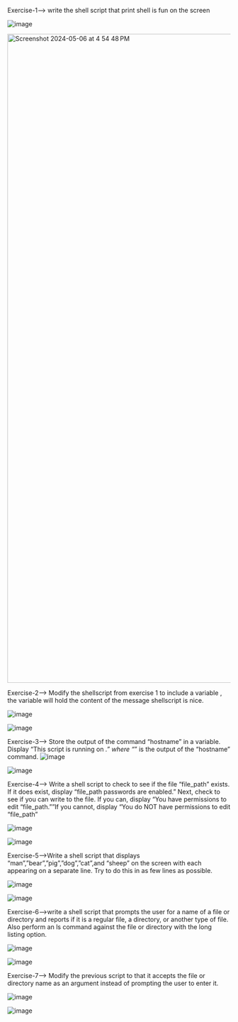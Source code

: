  Exercise-1--> write the shell script that print shell is fun on the screen

![image](https://github.com/akriti-kesarwani/sem_2_O-S/assets/142775584/3864623d-bece-417e-b8b5-414139f62c1a)

<img width="1464" alt="Screenshot 2024-05-06 at 4 54 48 PM" src="https://github.com/akriti-kesarwani/sem_2_O-S/assets/142775584/09ef698a-f14c-4a81-aa79-d8af0d447b91">

Exercise-2--> Modify the shellscript from exercise 1 to include a variable , the variable will hold the content of the message shellscript is nice.

![image](https://github.com/akriti-kesarwani/sem_2_O-S/assets/142775584/e462698c-a3ae-4384-b1c5-19dc05796ce5)

![image](https://github.com/akriti-kesarwani/sem_2_O-S/assets/142775584/7fde72d5-1f2e-4372-afa0-2c6c877dba32)

 Exercise-3--> Store the output of the command “hostname” in a variable. Display “This script is running on _.” where “_” is the output of the “hostname” command.
 ![image](https://github.com/akriti-kesarwani/sem_2_O-S/assets/142775584/64aba0e2-f869-4a98-a88b-69fed0a6e898)

 ![image](https://github.com/akriti-kesarwani/sem_2_O-S/assets/142775584/7d25fce6-8df6-4f78-ab28-ef05343fe078)

Exercise-4--> Write a shell script to check to see if the file “file_path” exists. If it does exist, display “file_path passwords are enabled.” Next, check to see if you can write to the file. If you can, display “You have permissions to edit “file_path.””If you cannot, display “You do NOT have permissions to edit “file_path”


![image](https://github.com/akriti-kesarwani/sem_2_O-S/assets/142775584/d5d9d578-1a8d-4ac7-9a85-ab2781bd2dd6)

![image](https://github.com/akriti-kesarwani/sem_2_O-S/assets/142775584/b9e52c51-50f5-428e-8348-e95df974dfd8)

Exercise-5-->Write a shell script that displays “man”,”bear”,”pig”,”dog”,”cat”,and “sheep” on the screen with each appearing on a separate line. Try to do this in as few lines as possible.

![image](https://github.com/akriti-kesarwani/sem_2_O-S/assets/142775584/6e69d6c1-0b70-414e-9afe-f584645bd905)

![image](https://github.com/akriti-kesarwani/sem_2_O-S/assets/142775584/891c0c9a-066c-4621-a266-9f979ea5128a)

Exercise-6-->write a shell script that prompts the user for a name of a file or directory and reports if it is a regular file, a directory, or another type of file. Also perform an ls command against the file or directory with the long listing option.

![image](https://github.com/akriti-kesarwani/sem_2_O-S/assets/142775584/712361ed-9d5c-4dde-ae55-ab93c4176f99)

![image](https://github.com/akriti-kesarwani/sem_2_O-S/assets/142775584/4ff65acd-8df0-4997-bb35-24fc13bb1ece)

Exercise-7--> Modify the previous script to that it accepts the file or directory name as an argument instead of prompting the user to enter it.

![image](https://github.com/akriti-kesarwani/sem_2_O-S/assets/142775584/4e55adb2-d981-4929-be91-5cd54aadc256)

![image](https://github.com/akriti-kesarwani/sem_2_O-S/assets/142775584/92418483-225c-415d-bc46-9edf62f872ed)





















